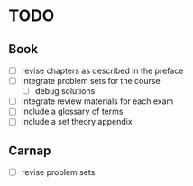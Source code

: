 # TODO

## Book

- [ ] revise chapters as described in the preface
- [ ] integrate problem sets for the course
  - [ ] debug solutions
- [ ] integrate review materials for each exam
- [ ] include a glossary of terms
- [ ] include a set theory appendix

## Carnap

- [ ] revise problem sets
